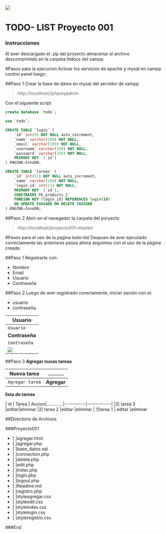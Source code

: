 ![](https://media.istockphoto.com/vectors/owl-bird-symbol-of-wise-education-elearning-distance-concept-graduate-vector-id1368758562?b=1&k=20&m=1368758562&s=170667a&w=0&h=hGlK0es3mb7--jm0JjIlIod7qGlTOhq1mDjNatBQlkA=)

# TODO- LIST Proyecto 001
### Instrucciones

Al aver descargado el .zip del proyecto
almacenar el archivo descomprimido en la carpeta htdocs
del xampp.

#Pasos para la ejecucion
Activar los servicios de apache y mysql en xampp control panel
luego:

##Paso 1
Crear la base de datos en mysql del servidor de xampp
> http://localhost//phpmyadmin

Con el siguiente script
```sql
create database `todo`;

use `todo`;

CREATE TABLE `login` (
    `id` int(9) NOT NULL auto_increment,
    `name` varchar(100) NOT NULL,
    `email` varchar(100) NOT NULL,
    `username` varchar(100) NOT NULL,
    `password` varchar(100) NOT NULL,  
    PRIMARY KEY  (`id`)
) ENGINE=InnoDB;

CREATE TABLE `tareas` (
    `id` int(11) NOT NULL auto_increment,
    `name` varchar(100) NOT NULL,
    `login_id` int(11) NOT NULL,
    PRIMARY KEY  (`id`),
    CONSTRAINT FK_products_1
    FOREIGN KEY (login_id) REFERENCES login(id)
    ON UPDATE CASCADE ON DELETE CASCADE
) ENGINE=InnoDB;
```

##Paso 2
Abrir en el navegador la carpeta del poryecto
> http://localhost/proyecto001-master/


#Pasos para el uso de la pagina todo-list
Despues de aver ejecutado correctamente las anteriores pasos ahora seguimos con el uso de la pagina creada.

##Paso 1
Registrarte con:
+ Nombre
+ Email
+ Usuario
+ Contraseña

##Paso 2
Luego de aver registrado corectamente, iniciar seción
con el:
+ usuario
+ contraseña.

|Usuario
|-------------
|`Usuario`
|**Contraseña**
|`Contraseña`
|![](https://simg.nicepng.com/png/small/281-2819748_how-to-set-use-login-button-clipart-button.png)



##Paso 3
**Agregar nuvas tareas**

Nueva tarea |............
------------- | -------------
 `Agregar tarea` | **Agregar**

**lista de tareas**

| id | Tarea  | Accion|............
|----------:|------------|
|3| tarea 3 |editar|eliminar
|2| tarea 2 |editar |eliminar
| 1|tarea 1 | editar |eliminar


##Directorio de Archivos

###Proyecto001

- [ ]agregar.html
- [ ]agregar.php
- [ ]base_datos.sql
- [ ]connection.php
- [ ]delete.php
- [ ]edit.php
- [ ]index.php
- [ ]login.php
- [ ]logout.php
- [ ]Readme.md
- [ ]registro.php
- [ ]styleagregar.css
- [ ]styleedit.css
- [ ]styleindex.css
- [ ]stylelogin.css
- [ ]styleregistro.css

###End

